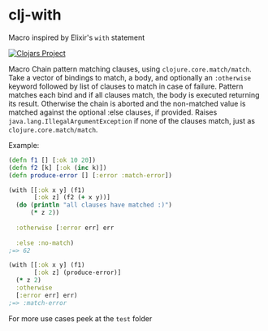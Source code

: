 # clj-with
Macro inspired by Elixir's `with` statement

[![Clojars Project](https://img.shields.io/clojars/v/clj-with.svg)](https://clojars.org/clj-with)

Macro
  Chain pattern matching clauses, using `clojure.core.match/match`.  Take a vector of
  bindings to match, a body, and optionally an `:otherwise` keyword followed by list
  of clauses to match in case of failure. Pattern matches each bind and if all
  clauses match, the body is executed returning its result. Otherwise the chain
  is aborted and the non-matched value is matched against the optional :else
  clauses, if provided. Raises `java.lang.IllegalArgumentException` if none
  of the clauses match, just as `clojure.core.match/match`.  
  
  
  Example:
```clojure
(defn f1 [] [:ok 10 20])
(defn f2 [k] [:ok (inc k)])
(defn produce-error [] [:error :match-error])

(with [[:ok x y] (f1)
       [:ok z] (f2 (+ x y))]
  (do (println "all clauses have matched :)")
      (* z 2))
      
  :otherwise [:error err] err
  
  :else :no-match)
;=> 62

(with [[:ok x y] (f1)
       [:ok z] (produce-error)]
  (* z 2)
  :otherwise
  [:error err] err)
;=> :match-error
```
For more use cases peek at the `test` folder